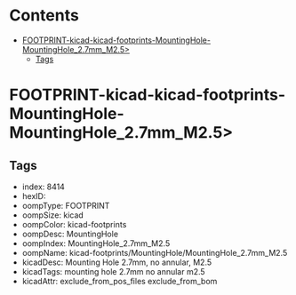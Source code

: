 



Contents
========

* [FOOTPRINT-kicad-kicad-footprints-MountingHole-MountingHole_2.7mm_M2.5>](#footprint-kicad-kicad-footprints-mountinghole-mountinghole_27mm_m25)
	* [Tags](#tags)

# FOOTPRINT-kicad-kicad-footprints-MountingHole-MountingHole_2.7mm_M2.5>

## Tags

- index: 8414
- hexID: 
- oompType: FOOTPRINT
- oompSize: kicad
- oompColor: kicad-footprints
- oompDesc: MountingHole
- oompIndex: MountingHole_2.7mm_M2.5
- oompName: kicad-footprints/MountingHole/MountingHole_2.7mm_M2.5
- kicadDesc: Mounting Hole 2.7mm, no annular, M2.5
- kicadTags: mounting hole 2.7mm no annular m2.5
- kicadAttr: exclude_from_pos_files exclude_from_bom
